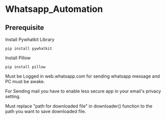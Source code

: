 # Whatsapp_Automation
## Prerequisite
Install Pywhatkit Library
```
pip install pywhatkit
```
Install Pillow
```
pip install pillow
```

Must be Logged in web.whatsapp.com for sending whatsapp message and PC must be awake.

For Sending mail you have to enable less secure app in your email's privacy setting.

Must replace "path for downloaded file" in downloader() function to the path you want to save downloaded file.
